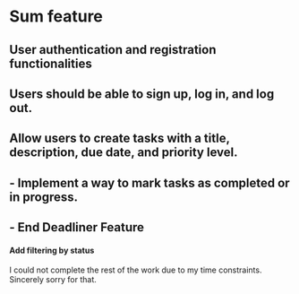 # Sum feature

## User authentication and registration functionalities

## Users should be able to sign up, log in, and log out.

## Allow users to create tasks with a title, description, due date, and priority level.

## - Implement a way to mark tasks as completed or in progress.

## - End Deadliner Feature

#### Add filtering by status

I could not complete the rest of the work due to my time constraints. Sincerely sorry for that.

